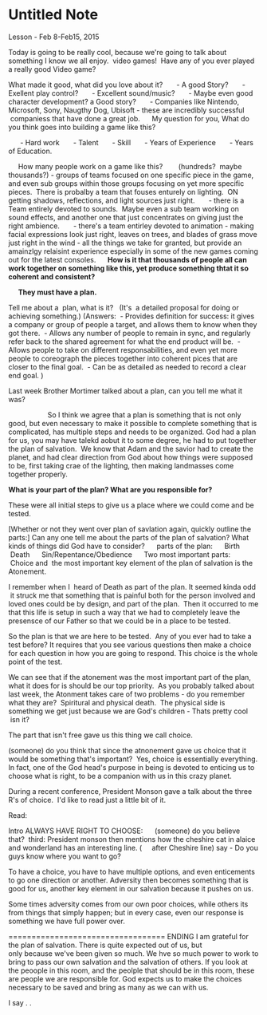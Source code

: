 # Untitled Note

Lesson - Feb 8-Feb15, 2015

Today is going to be really cool, because we're going to talk about something I know we all enjoy.  video games! 
Have any of you ever played a really good Video game?

What made it good, what did you love about it?
      - A good Story?
      - Exellent play control?
      - Excellent sound/music?
      - Maybe even good character development? a Good story?
      - Companies like Nintendo, Microsoft, Sony, Naugthy Dog, Ubisoft - these are incredibly successful  companiess that have done a great job.
     My question for you, What do you think goes into building a game like this?

      - Hard work
      - Talent
      - Skill
      - Years of Experience
      - Years of Education.

     How many people work on a game like this?  
     (hundreds?  maybe thousands?) - groups of teams focused on one specific piece in the game, and even sub groups within those groups focusing on yet more specific pieces.  There is probalby a team that fouses enturely on lighting.  ON getting shadows, reflections, and light sources just right.
      - there is a Team entirely devoted to sounds.  Maybe even a sub team working on sound effects, and another one that just concentrates on giving just the right ambience.
      - there's a team entirley devoted to animation - making facial expressions look just right, leaves on trees, and blades of grass move just right in the wind - all the things we take for granted, but provide an amainzlgy relaisint experience especially in some of the new games coming out for the latest consoles.
     **How is it that thousands of people all can work together on something like this, yet produce something thtat it so coherent and consistent?**

     **They must have a plan.**

Tell me about a  plan, what is it?  
(It's  a detailed proposal for doing or achieving something.)
(Answers:
 - Provides definition for success: it gives a company or group of people a target, and allows them to know when they got there.
 - Allows any number of people to remain in sync, and regularly refer back to the shared agreement for what the end product will be.
 - Allows people to take on different responsabilities, and even yet more people to coreograph the pieces together into coherent pices that are closer to the final goal.
 - Can be as detailed as needed to record a clear end goal.
)

Last week Brother Mortimer talked about a plan, can you tell me what it was?

                    So I think we agree that a plan is something that is not only good, but even necessary to make it possible to complete something that is complicated, has multiple steps and needs to be organized. God had a plan for us, you may have talekd aobut it to some degree, he had to put together the plan of salvation.  We know that Adam and the savior had to create the planet, and had clear direction from God about how things were supposed to be, first taking crae of the lighting, then making landmasses come together properly.

**What is your part of the plan? What are you responsible for?**

These were all initial steps to give us a place where we could come and be tested.

\[Whether or not they went over plan of savlation again, quickly outline the parts:\]
Can any one tell me about the parts of the plan of salvation? What kinds of things did God have to consider?
     parts of the plan:
     Birth
     Death
     Sin/Repentance/Obedience
     Two most important parts:
     Choice and 
the most important key element of the plan of salvation is the Atonement.

I remember when I  heard of Death as part of the plan. It seemed kinda odd  it struck me that something that is painful both for the person involved and loved ones could be by design, and part of the plan.  Then it occurred to me that this life is setup in such a way that we had to completely leave the presensce of our Father so that we could be in a place to be tested.  

So the plan is that we are here to be tested.  Any of you ever had to take a test before? It requires that you see various questions then make a choice for each question in how you are going to respond. This choice is the whole point of the test.   

We can see that if the atonement was the most important part of the plan, what it does for is should be our top priority.  As you probably talked about last week, the Atonment takes care of two problems - do you remember what they are?  Spiritural and physical death.  The physical side is something we get just because we are God's children - Thats pretty cool  isn it?

The part that isn't free gave us this thing we call choice.  

(someone) do you think that since the atnonement gave us choice that it would be something that's important?  Yes, choice is essentially everything. In fact, one of the God head's purpose in being is devoted to enticing us to choose what is right, to be a companion with us in this crazy planet.

During a recent conference, President Monson gave a talk about the three R's of choice.  I'd like to read just a little bit of it.

Read:

Intro
ALWAYS HAVE RIGHT TO CHOOSE:
     (someone) do you believe that? 
third: President monson then mentions how the cheshire cat in alaice and wonderland has an interesting line.
(     after Cheshire line) say - Do you guys know where you want to go?

To have a choice, you have to have multiple options, and even enticements to go one direction or another. Adversity then becomes something that is good for us, another key element in our salvation because it pushes on us.  

Some times adversity comes from our own poor choices, while others its from things that simply happen; but in every case, even our response is something we have full power over.

\==================================
ENDING
I am grateful for the plan of salvation. There is quite expected out of us, but only because we've been given so much. We hve so much power to work to bring to pass our own salvation and the salvation of others. If you look at the peoople in this room, and the peolple that should be in this room, these are people we are responsible for. God expects us to make the choices necessary to be saved and bring as many as we can with us.

I say . .
